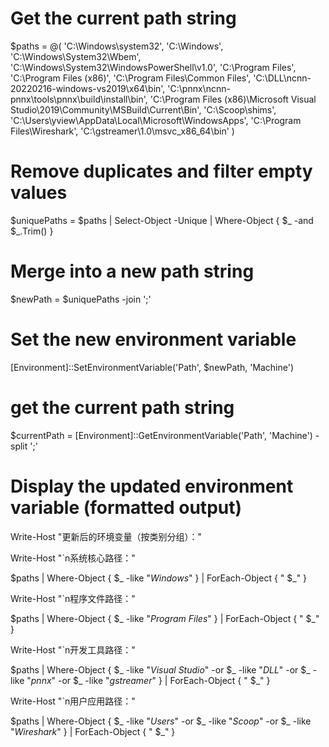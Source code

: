 # Get the current path string

$paths = @(
    'C:\Windows\system32',
    'C:\Windows',
    'C:\Windows\System32\Wbem',
    'C:\Windows\System32\WindowsPowerShell\v1.0',
    'C:\Program Files',
    'C:\Program Files (x86)',
    'C:\Program Files\Common Files',
    'C:\DLL\ncnn-20220216-windows-vs2019\x64\bin',
    'C:\pnnx\ncnn-pnnx\tools\pnnx\build\install\bin',
    'C:\Program Files (x86)\Microsoft Visual Studio\2019\Community\MSBuild\Current\Bin',
    'C:\Scoop\shims',
    'C:\Users\yview\AppData\Local\Microsoft\WindowsApps',
    'C:\Program Files\Wireshark',
    'C:\gstreamer\1.0\msvc_x86_64\bin'
)

# Remove duplicates and filter empty values

$uniquePaths = $paths | Select-Object -Unique | Where-Object { $_ -and $_.Trim() }

# Merge into a new path string
$newPath = $uniquePaths -join ';'

# Set the new environment variable
[Environment]::SetEnvironmentVariable('Path', $newPath, 'Machine')

# get the current path string

$currentPath = [Environment]::GetEnvironmentVariable('Path', 'Machine') -split ';'

# Display the updated environment variable (formatted output)

Write-Host "更新后的环境变量（按类别分组）："

Write-Host "`n系统核心路径："

$paths | Where-Object { $_ -like "*Windows*" } | ForEach-Object { "  $_" }

Write-Host "`n程序文件路径："

$paths | Where-Object { $_ -like "*Program Files*" } | ForEach-Object { "  $_" }

Write-Host "`n开发工具路径："

$paths | Where-Object { 
    $_ -like "*Visual Studio*" -or 
    $_ -like "*DLL*" -or 
    $_ -like "*pnnx*" -or
    $_ -like "*gstreamer*"
} | ForEach-Object { "  $_" }

Write-Host "`n用户应用路径："

$paths | Where-Object { 
    $_ -like "*Users*" -or 
    $_ -like "*Scoop*" -or
    $_ -like "*Wireshark*"
} | ForEach-Object { "  $_" }
